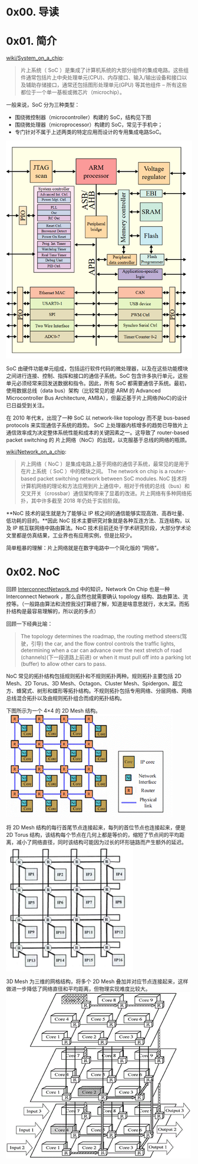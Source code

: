 # 0x00. 导读

# 0x01. 简介

[wiki/System_on_a_chip](https://en.wikipedia.org/wiki/System_on_a_chip): 
> 片上系统（ SoC ）是集成了计算机系统的大部分组件的集成电路。这些组件通常包括片上中央处理单元(CPU)、内存接口、输入/输出设备和接口以及辅助存储接口，通常还包括图形处理单元(GPU) 等其他组件 – 所有这些都位于一个单一基板或微芯片（microchip）。

一般来说，SoC 分为三种类型：

- 围绕微控制器（microcontroller）构建的 SoC，结构见下图
- 围绕微处理器（microprocessor）构建的 SoC，常见于手机中；
- 专门针对不属于上述两类的特定应用而设计的专用集成电路SoC。

![Alt text](../../../../pic/CPU/bigtalkv2_20.png)

SoC 由硬件功能单元组成，包括运行软件代码的微处理器，以及在这些功能模块之间进行连接、控制、指挥和接口的通信子系统。SoC 包含许多执行单元，这些单元必须经常来回发送数据和指令。因此，所有 SoC 都需要通信子系统。最初，使用数据总线（data bus）架构（比较常见的是 ARM 的 Advanced Microcontroller Bus Architecture, AMBA），但最近基于片上网络(NoC)的设计已日益受到关注。

在 2010 年代末，出现了一种 SoC 以 network-like topology 而不是 bus-based protocols 来实现通信子系统的趋势。 SoC 上处理器内核增多的趋势已导致片上通信效率成为决定整体系统性能和成本的关键因素之一。这导致了 router-based packet switching 的 片上网络（NoC）的出现，以克服基于总线的网络的瓶颈。

[wiki/Network_on_a_chip](https://en.wikipedia.org/wiki/Network_on_a_chip):
> 片上网络（ NoC ）是集成电路上基于网络的通信子系统，最常见的是用于在片上系统（ SoC ）中的模块之间。 The network on chip is a router-based packet switching network between SoC modules.
> NoC 技术将计算机网络的理论和方法应用到片上通信中，相对于传统的总线（bus）和交叉开关（crossbar）通信架构带来了显着的改进。片上网络有多种网络拓扑，其中许多截至 2018 年仍处于实验阶段。

**NoC 技术的诞生就是为了能够让 IP 核之间的通信能够实现高效、高吞吐量、低功耗的目的。**因此 NoC 技术主要研究对象就是各种互连方法、互连结构，以及 IP 核互联网络中路由算法。NoC 技术目前还处于学术研究阶段，大部分学术论文里都是仿真结果，工业界也有应用实例，但是比较少。

简单粗暴的理解：片上网络就是在数字电路中一个简化版的 “网络”。

# 0x02. NoC

回顾 [InterconnectNetwork.md](./InterconnectNetwork.md) 中的知识，Network On Chip 也是一种 Interconnect Network ，那么自然也就需要确认 topology 结构、路由算法、流控等。（一般路由算法和流控我没打算细了解，知道是啥意思就行，水太深。而拓扑结构是最容易理解的，所以说的多点）

回顾一下经典比喻：
> The topology determines the roadmap, the routing method steers(驾驶，引导) the car, and the ﬂow control controls the trafﬁc lights, determining when a car can advance over the next stretch of road (channels)(下一段道路上前进) or when it must pull off into a parking lot (buffer) to allow other cars to pass.

NoC 常见的拓扑结构包括规则拓扑和不规则拓扑两种。规则拓扑主要包括 2D Mesh、2D Torus、3D Mesh、Octagon、Cluster Mesh、Spidergon、超立方、蜂窝式、树形和蝶形等拓扑结构。不规则拓扑包括专用网络、分层网络、网络总线混合拓扑以及由规则拓扑组合而成的拓扑结构。

下图所示为一个 4×4 的 2D Mesh 结构。  
![Alt text](../../../../pic/CPU/bigtalkv2_21.png)

将 2D Mesh 结构的每行首尾节点连接起来，每列的首位节点也连接起来，便是 2D Torus 结构，该结构每个节点在几何上都是等价的，缩短了节点间的平均距离，减小了网络直径，同时该结构可能因为过长的环形链路而产生额外的延迟。  
![Alt text](../../../../pic/CPU/bigtalkv2_22.png)

3D Mesh 为三维的网格结构，将多个 2D Mesh 叠加并对应节点连接起来，这样做进一步降低了网络直径和平均距离，但物理实现难度比较大。  
![Alt text](../../../../pic/CPU/bigtalkv2_23.png)